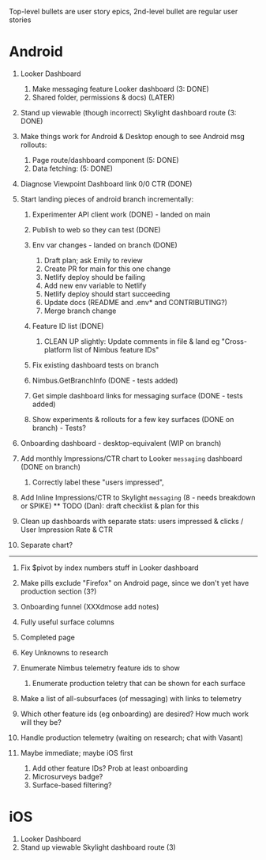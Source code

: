 Top-level bullets are user story epics, 2nd-level bullet are regular user stories

# Android

1. Looker Dashboard
   1. Make messaging feature Looker dashboard (3: DONE)
   2. Shared folder, permissions & docs) (LATER)
2. Stand up viewable (though incorrect) Skylight dashboard route (3: DONE)
3. Make things work for Android & Desktop enough to see Android msg rollouts:

   1. Page route/dashboard component (5: DONE)
   2. Data fetching: (5: DONE)

4. Diagnose Viewpoint Dashboard link 0/0 CTR (DONE)

5. Start landing pieces of android branch incrementally:

   1. Experimenter API client work (DONE) - landed on main
   2. Publish to web so they can test (DONE)

   3. Env var changes - landed on branch (DONE)
      1. Draft plan; ask Emily to review
      2. Create PR for main for this one change
      3. Netlify deploy should be failing
      4. Add new env variable to Netlify
      5. Netlify deploy should start succeeding
      6. Update docs (README and .env\* and CONTRIBUTING?)
      7. Merge branch change
   4. Feature ID list (DONE)
      1. CLEAN UP slightly: Update comments in file & land eg "Cross-platform list of Nimbus feature IDs"
   5. Fix existing dashboard tests on branch
   6. Nimbus.GetBranchInfo (DONE - tests added)
   7. Get simple dashboard links for messaging surface (DONE - tests added)
   8. Show experiments & rollouts for a few key surfaces (DONE on branch) - Tests?

6. Onboarding dashboard - desktop-equivalent (WIP on branch)
7. Add monthly Impressions/CTR chart to Looker `messaging` dashboard (DONE on branch)
   1. Correctly label these "users impressed",
8. Add Inline Impressions/CTR to Skylight `messaging` (8 - needs breakdown or SPIKE)
   \*\* TODO (Dan): draft checklist & plan for this

9. Clean up dashboards with separate stats: users impressed & clicks / User Impression Rate & CTR
10. Separate chart?

---

1.  Fix $pivot by index numbers stuff in Looker dashboard
2.  Make pills exclude "Firefox" on Android page, since we don't yet have production section (3?)
3.  Onboarding funnel (XXXdmose add notes)
4.  Fully useful surface columns
5.  Completed page

6.  Key Unknowns to research
7.  Enumerate Nimbus telemetry feature ids to show
    1. Enumerate production teletry that can be shown for each surface
8.  Make a list of all-subsurfaces (of messaging) with links to telemetry
9.  Which other feature ids (eg onboarding) are desired? How much work will they be?
10. Handle production telemetry (waiting on research; chat with Vasant)

11. Maybe immediate; maybe iOS first
    1.  Add other feature IDs? Prob at least onboarding
    2.  Microsurveys badge?
    3.  Surface-based filtering?

# iOS

1. Looker Dashboard
2. Stand up viewable Skylight dashboard route (3)

